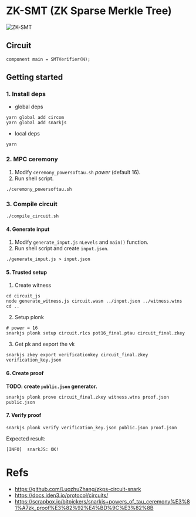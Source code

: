 # ZK-SMT (ZK Sparse Merkle Tree)

![ZK-SMT](https://user-images.githubusercontent.com/5776910/220498388-05c85e7e-5b9b-4a6b-850a-f8830e3b27f9.jpg)

## Circuit

```circom
component main = SMTVerifier(N);
```

## Getting started

### 1. Install deps

* global deps
```
yarn global add circom
yarn global add snarkjs
```

* local deps
```
yarn
```

### 2. MPC ceremony

1. Modify `ceremony_powersoftau.sh` _power_ (default 16).
2. Run shell script.

```
./ceremony_powersoftau.sh
```

### 3. Compile circuit

```
./compile_circuit.sh
```

#### 4. Generate input

1. Modify `generate_input.js` `nLevels` and `main()` function.
2. Run shell script and create `input.json`.

```
./generate_input.js > input.json
```

#### 5. Trusted setup

1. Create witness
```
cd circuit_js
node generate_witness.js circuit.wasm ../input.json ../witness.wtns
cd ..
```

2. Setup plonk
```
# power = 16
snarkjs plonk setup circuit.r1cs pot16_final.ptau circuit_final.zkey
```

3. Get pk and export the vk
```
snarkjs zkey export verificationkey circuit_final.zkey verification_key.json
```

#### 6. Create proof

**TODO: create `public.json` generator.**

```
snarkjs plonk prove circuit_final.zkey witness.wtns proof.json public.json
```

#### 7. Verify proof

```
snarkjs plonk verify verification_key.json public.json proof.json
```

Expected result:
```
[INFO]  snarkJS: OK!
```

# Refs

* https://github.com/LuozhuZhang/zkps-circuit-snark
* https://docs.iden3.io/protocol/circuits/
* https://scrapbox.io/bitpickers/snarkjs+powers_of_tau_ceremony%E3%81%A7zk_proof%E3%82%92%E4%BD%9C%E3%82%8B
